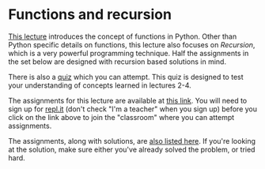 # Functions and recursion

[This lecture](https://github.com/amangup/coding-bootcamp/blob/master/lecture4/functions.md) introduces the concept of functions in Python. Other than Python specific details on functions, this lecture also focuses on *Recursion*, which is a very powerful programming technique. Half the assignments in the set below are designed with recursion based solutions in mind.

There is also a [quiz](https://github.com/amangup/coding-bootcamp/blob/master/lecture4/quiz.md) which you can attempt. This quiz is designed to test your understanding of concepts learned in lectures 2-4.

The assignments for this lecture are available at [this link](https://repl.it/classroom/invite/QU4L6OS). You will need to sign up for [repl.it](https://repl.it) (don't check "I'm a teacher" when you sign up) before you click on the link above to join the "classroom" where you can attempt assignments.

The assignments, along with solutions, are [also listed here](https://github.com/amangup/coding-bootcamp/blob/master/lecture4/assignments.md). If you're looking at the solution, make sure either you've already solved the problem, or tried hard.
